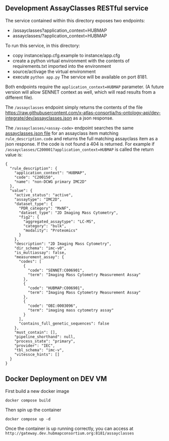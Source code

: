 ## Development AssayClasses RESTful service

The service contained within this directory exposes two endpoints:
  - /assayclasses?application_context=HUBMAP
  - assayclasses/<assay-code>?application_context=HUBMAP

To run this service, in this directory:
  - copy instance/app.cfg.example to instance/app.cfg
  - create a python virtual environment with the contents of requirements.txt imported into the environment
  - source/activage the virtual environment
  - execute `python app.py`
The service will be available on port 8181.

Both endpoints require the `application_context=HUBMAP` parameter.  (A future version will allow SENNET context as well, which will read results from a different file).

The `/assayclasses` endpoint simply returns the contents of the file https://raw.githubusercontent.com/x-atlas-consortia/hs-ontology-api/dev-integrate/dev/assayclasses.json as a json response.

The `/assayclasses/<assay-code>` endpoint searches the same [assayclasses.json file](https://raw.githubusercontent.com/x-atlas-consortia/hs-ontology-api/dev-integrate/dev/assayclasses.json) for an assayclass item matching `rule_description.code` and returns the full matching assayclass item as a json response.  If the code is not found a 404 is returned.  For example if `/assayclasses/C200001?application_context=HUBMAP` is called the return value is:

```
{
  "rule_description": {
    "application_context": "HUBMAP",
    "code": "C200150",
    "name": "non-DCWG primary IMC2D"
  },
  "value": {
    "active_status": "active",
    "assaytype": "IMC2D",
    "dataset_type": {
      "PDR_category": "MxNF",
      "dataset_type": "2D Imaging Mass Cytometry",
      "fig2": {
        "aggregated_assaytype": "LC-MS",
        "category": "bulk",
        "modality": "Proteomics"
      }
    },
    "description": "2D Imaging Mass Cytometry",
    "dir_schema": "imc-v0",
    "is_multiassay": false,
    "measurement_assay": {
      "codes": [
        {
          "code": "SENNET:C006901",
          "term": "Imaging Mass Cytometry Measurement Assay"
        },
        {
          "code": "HUBMAP:C006901",
          "term": "Imaging Mass Cytometry Measurement Assay"
        },
        {
          "code": "OBI:0003096",
          "term": "imaging mass cytometry assay"
        }
      ],
      "contains_full_genetic_sequences": false
    },
    "must_contain": [],
    "pipeline_shorthand": null,
    "process_state": "primary",
    "provider": "IEC",
    "tbl_schema": "imc-v",
    "vitessce_hints": []
  }
}
```

## Docker Deployment on DEV VM

First build a new docker image

```
docker compose build
```

Then spin up the container

```
docker compose up -d
```

Once the container is up running correctly, you can access at `http://gateway.dev.hubmapconsortium.org:8181/assayclasses`
